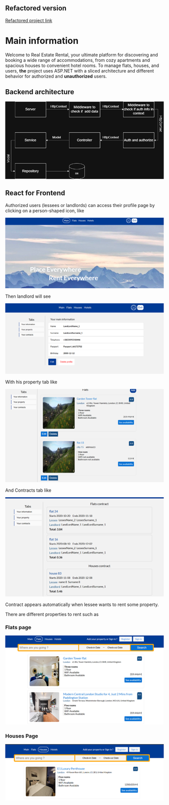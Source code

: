 ## Refactored version
[Refactored project link](https://github.com/Rope-IRL/RefactoredRentApiOpen)

# Main information

Welcome to Real Estate Rental, your ultimate platform for discovering and booking a wide range of accommodations, from cozy apartments and spacious houses to convenient hotel rooms.
To manage flats, houses, and users, **the** project uses ASP.NET with a sliced architecture and different behavior for authorized and **unauthorized** users.
## Backend architecture

![Backend image](images/BackendDiagram.png)

## React for Frontend

Authorized users (lessees or landlords) can access their profile page by clicking on a person-shaped icon, like 

![User profile](images/Landing.png)

Then landlord will see

![Landlord Property](images/LandlordInformation.png)

With his property tab like

![Landlord property](images/LandlordProperty.png)

And Contracts tab like 

![Landlord Contracts](images/LandlordContracts.png)

Contract appears automatically when lessee wants to rent some property.

There are different properties to rent such as 
### Flats page

![Flats](images/FlatsPage.png)

### Houses Page

![Houses](images/HousesPage.png)